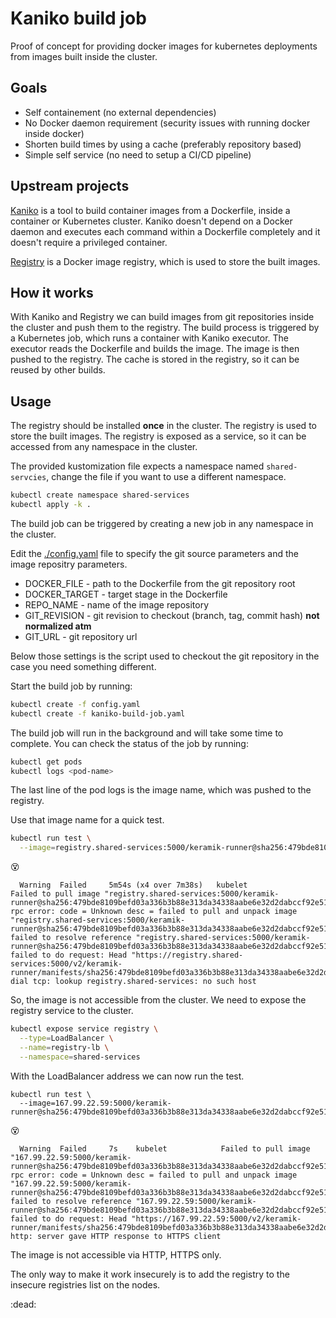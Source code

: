 # Kaniko build job

Proof of concept for providing docker images for kubernetes deployments from images built inside the cluster.

## Goals
- Self containement (no external dependencies)
- No Docker daemon requirement (security issues with running docker inside docker)
- Shorten build times by using a cache (preferably repository based)
- Simple self service (no need to setup a CI/CD pipeline)

## Upstream projects
[Kaniko](https://github.com/GoogleContainerTools/kaniko) is a tool to build container images from a Dockerfile, inside a container or Kubernetes cluster. Kaniko doesn't depend on a Docker daemon and executes each command within a Dockerfile completely and it doesn't require a privileged container.

[Registry](https://hub.docker.com/_/registry) is a Docker image registry, which is used to store the built images.

## How it works

With Kaniko and Registry we can build images from git repositories inside the cluster and push them to the registry. The build process is triggered by a Kubernetes job, which runs a container with Kaniko executor. The executor reads the Dockerfile and builds the image. The image is then pushed to the registry. The cache is stored in the registry, so it can be reused by other builds.

## Usage

The registry should be installed **once** in the cluster. The registry is used to store the built images. The registry is exposed as a service, so it can be accessed from any namespace in the cluster.

The provided kustomization file expects a namespace named `shared-servcies`, change the file if you want to use a different namespace.

```bash
kubectl create namespace shared-services
kubectl apply -k .
```

The build job can be triggered by creating a new job in any namespace in the cluster.

Edit the [./config.yaml](./config.yaml) file to specify the git source parameters and the image repositry parameters.


- DOCKER_FILE - path to the Dockerfile from the git repository root
- DOCKER_TARGET - target stage in the Dockerfile
- REPO_NAME - name of the image repository
- GIT_REVISION - git revision to checkout (branch, tag, commit hash) **not normalized atm**
- GIT_URL - git repository url

Below those settings is the script used to checkout the git repository in the case you need something different.

Start the build job by running:

```bash
kubectl create -f config.yaml
kubectl create -f kaniko-build-job.yaml
```

The build job will run in the background and will take some time to complete. You can check the status of the job by running:

```bash
kubectl get pods
kubectl logs <pod-name>
```

The last line of the pod logs is the image name, which was pushed to the registry.

Use that image name for a quick test.

```bash
kubectl run test \
  --image=registry.shared-services:5000/keramik-runner@sha256:479bde8109befd03a336b3b88e313da34338aabe6e32d2dabccf92e515995a70
```

:dizzy_face:

```
  Warning  Failed     5m54s (x4 over 7m38s)   kubelet            Failed to pull image "registry.shared-services:5000/keramik-runner@sha256:479bde8109befd03a336b3b88e313da34338aabe6e32d2dabccf92e515995a70": rpc error: code = Unknown desc = failed to pull and unpack image "registry.shared-services:5000/keramik-runner@sha256:479bde8109befd03a336b3b88e313da34338aabe6e32d2dabccf92e515995a70": failed to resolve reference "registry.shared-services:5000/keramik-runner@sha256:479bde8109befd03a336b3b88e313da34338aabe6e32d2dabccf92e515995a70": failed to do request: Head "https://registry.shared-services:5000/v2/keramik-runner/manifests/sha256:479bde8109befd03a336b3b88e313da34338aabe6e32d2dabccf92e515995a70": dial tcp: lookup registry.shared-services: no such host
```

So, the image is not accessible from the cluster. We need to expose the registry service to the cluster.

```bash
kubectl expose service registry \
  --type=LoadBalancer \
  --name=registry-lb \
  --namespace=shared-services
```

With the LoadBalancer address we can now run the test.

```
kubectl run test \
  --image=167.99.22.59:5000/keramik-runner@sha256:479bde8109befd03a336b3b88e313da34338aabe6e32d2dabccf92e515995a70
```

:dizzy_face:

```
  Warning  Failed     7s    kubelet            Failed to pull image "167.99.22.59:5000/keramik-runner@sha256:479bde8109befd03a336b3b88e313da34338aabe6e32d2dabccf92e515995a70": rpc error: code = Unknown desc = failed to pull and unpack image "167.99.22.59:5000/keramik-runner@sha256:479bde8109befd03a336b3b88e313da34338aabe6e32d2dabccf92e515995a70": failed to resolve reference "167.99.22.59:5000/keramik-runner@sha256:479bde8109befd03a336b3b88e313da34338aabe6e32d2dabccf92e515995a70": failed to do request: Head "https://167.99.22.59:5000/v2/keramik-runner/manifests/sha256:479bde8109befd03a336b3b88e313da34338aabe6e32d2dabccf92e515995a70": http: server gave HTTP response to HTTPS client
```

The image is not accessible via HTTP, HTTPS only.

The only way to make it work insecurely is to add the registry to the insecure registries list on the nodes.

:dead:

